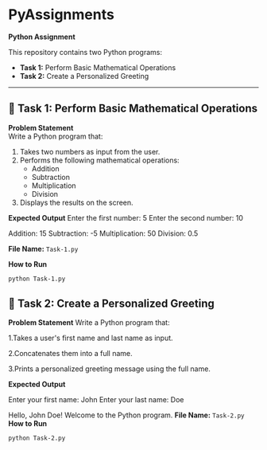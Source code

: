 # PyAssignments
**Python Assignment**

This repository contains two Python programs:

- **Task 1:** Perform Basic Mathematical Operations  
- **Task 2:** Create a Personalized Greeting  

---

## 📌 Task 1: Perform Basic Mathematical Operations

**Problem Statement**  
Write a Python program that:

1. Takes two numbers as input from the user.
2. Performs the following mathematical operations:
   - Addition  
   - Subtraction  
   - Multiplication  
   - Division
3. Displays the results on the screen.

**Expected Output**
Enter the first number: 5
Enter the second number: 10

Addition: 15
Subtraction: -5
Multiplication: 50
Division: 0.5


**File Name:** `Task-1.py`

**How to Run**
```bash
python Task-1.py
```

## 📌 Task 2: Create a Personalized Greeting

**Problem Statement**
Write a Python program that:

1.Takes a user's first name and last name as input.

2.Concatenates them into a full name.

3.Prints a personalized greeting message using the full name.

**Expected Output**

Enter your first name: John
Enter your last name: Doe

Hello, John Doe! Welcome to the Python program.
**File Name:** `Task-2.py`
**How to Run**
```bash
python Task-2.py

